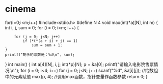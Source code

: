 # cinema
for(i=0;i&lt;m;i++)
#include<stdio.h>
#define N 4
void max(int(*a)[N], int m)
{
	int i, j, sum = 0;
	for (i = 0; i<m; i++)
	{

		for (j = 0; j<N; j++)
			if (*(*(a + i) + j) == 1)
				sum = sum + 1;
	}
	printf("剩余的票数是：%d\n", sum);
}
int main()
{
	int a[4][N], i, j;
	int(*p)[N];
	p = &a[0];
	printf("请输入电影院售票情况:\n");
	for (i = 0; i<4; i++)
		for (j = 0; j<N; j++)
			scanf("%d", &a[i][j]); 					//给数组中的元素赋值
	max(p, 4); 									//调用max函数，指针变量作函数参数
	return 0;
}
